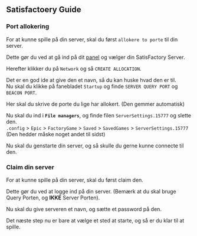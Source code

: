 ## Satisfactoery Guide

### Port allokering

For at kunne spille på din server, skal du først `allokere to porte` til din server.

Dette gør du ved at gå ind på dit [panel](https://panel.danbyte.net) og vælger din SatisFactory Server.

Herefter klikker du på `Network` og så `CREATE ALLOCATION`.<br>

Det er en god ide at give den et navn, så du kan huske hvad den er til.<br>
Nu skal du klikke på fanebladet `Startup` og finde `SERVER QUERY PORT` og `BEACON PORT`.

Her skal du skrive de porte du lige har allokert. (Den gemmer automatisk)

Nu skal du ind i **`File managers`**, og finde filen `ServerSettings.15777` og slette den.<br>
`.config` > `Epic` > `FactoryGame` > `Saved` > `SavedGames` > `ServerSettings.15777` (Den hedder måske noget andet til sidst)

Nu skal du genstarte din server, og så skulle du gerne kunne connecte til den.

### Claim din server

For at kunne spille på din server, skal du først claim den.

Dette gør du ved at logge ind på din server. (Bemærk at du skal bruge Query Porten, og **IKKE** Server Porten).

Nu skal du give serveren et navn, og sætte et password på den.

Det næste step nu er bare at vælge et sted at starte, og så er du klar til at spille.


